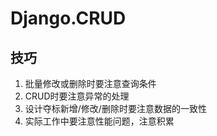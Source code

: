 # Django.CRUD


## 技巧
1. 批量修改或删除时要注意查询条件
2. CRUD时要注意异常的处理
3. 设计夺标新增/修改/删除时要注意数据的一致性
4. 实际工作中要注意性能问题，注意积累

